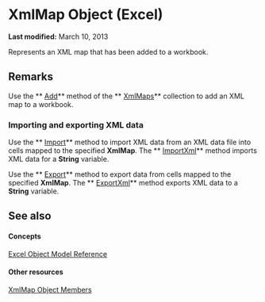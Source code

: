 
# XmlMap Object (Excel)

 **Last modified:** March 10, 2013

Represents an XML map that has been added to a workbook.

## Remarks

Use the  ** [Add](0197c932-73bf-024e-35b1-aba984175aee.md)** method of the ** [XmlMaps](0cb16ec8-1120-0da3-508b-c1c9b0aa1701.md)** collection to add an XML map to a workbook.


### Importing and exporting XML data

Use the  ** [Import](60265bbd-4994-8fba-7072-ec5dada885d3.md)** method to import XML data from an XML data file into cells mapped to the specified **XmlMap**. The  ** [ImportXml](07db07d3-cd0f-08fe-3463-04ca72d084d1.md)** method imports XML data for a **String** variable.

Use the  ** [Export](174f902f-7244-866d-b16c-6a6bcf0ae58b.md)** method to export data from cells mapped to the specified **XmlMap**. The  ** [ExportXml](ffb4e656-157e-e5f3-1ddd-314172ba5839.md)** method exports XML data to a **String** variable.


## See also


#### Concepts


 [Excel Object Model Reference](11ea8598-8a20-92d5-f98b-0da04263bf2c.md)
#### Other resources


 [XmlMap Object Members](b6654149-ac1b-d570-0722-b49bf58f2a53.md)
